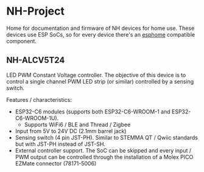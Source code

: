# NH-Project
Home for documentation and firmware of NH devices for home use. These devices use ESP SoCs, so for every device there's an [esphome](https://github.com/esphome) compatible component.

## NH-ALCV5T24
LED PWM Constant Voltage controller. The objective of this device is to control a single channel PWM LED strip (or similar) controlled by a sensing switch.

Features / characteristics:
- ESP32-C6 modules (supports both ESP32-C6-WROOM-1 and ESP32-C6-WROOM-1U).
  - Supports WiFi6 / BLE and Thread / Zigbee
- Input from 5V to 24V DC (2.1mm barrel jack)
- Sensing switch (4 pin JST-PH). Similar to STEMMA QT / Qwiic standards but with JST-PH instead of JST-SH.
- External controller support. The SoC can be skipped and every input / PWM output can be controlled through the installation of a Molex PICO EZMate connector (78171-5006)

